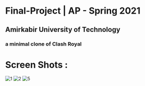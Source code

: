 # Final-Project | AP - Spring 2021
 
 ## Amirkabir University of Technology
  ### a minimal clone of Clash Royal

# Screen Shots : 

 ![1](https://user-images.githubusercontent.com/76614003/174655324-bdac9e8e-72da-416b-abc4-0983c23482bb.png)
 ![2](https://user-images.githubusercontent.com/76614003/174655344-d46460b8-e1c5-4568-b959-5ee5319e600a.png) 
 ![5](https://user-images.githubusercontent.com/76614003/174655972-6d3fe1d1-c239-4fe7-9366-a445d320dbc1.png)
